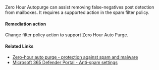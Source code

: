 Zero Hour Autopurge can assist removing false-negatives post detection from mailboxes. It requires a supported action in the spam filter policy.

#### Remediation action
Change filter policy action to support Zero Hour Auto Purge.

#### Related Links

* [Zero-hour auto purge - protection against spam and malware](https://aka.ms/orca-zha-docs-2) 
* [Microsoft 365 Defender Portal - Anti-spam settings](https://security.microsoft.com/antispam)
